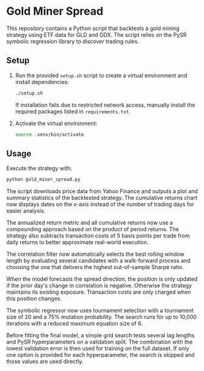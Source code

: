 # Gold Miner Spread

This repository contains a Python script that backtests a gold mining strategy using 
ETF data for GLD and GDX. The script relies on the PySR symbolic regression
library to discover trading rules.

## Setup

1. Run the provided `setup.sh` script to create a virtual environment and
   install dependencies:
   ```bash
   ./setup.sh
   ```

   If installation fails due to restricted network access, manually install the
   required packages listed in `requirements.txt`.

2. Activate the virtual environment:
   ```bash
   source .venv/bin/activate
   ```

## Usage

Execute the strategy with:
```bash
python gold_miner_spread.py
```

The script downloads price data from Yahoo Finance and outputs a plot and summary
statistics of the backtested strategy. The cumulative returns chart now displays
dates on the x-axis instead of the number of trading days for easier analysis.

The annualized return metric and all cumulative returns now use a compounding
approach based on the product of period returns. The strategy also subtracts
transaction costs of 5 basis points per trade from daily returns to better
approximate real-world execution.

The correlation filter now automatically selects the best rolling window
length by evaluating several candidates with a walk-forward process and
choosing the one that delivers the highest out-of-sample Sharpe ratio.

When the model forecasts the spread direction, the position is only updated if
the prior day's change in correlation is negative. Otherwise the strategy
maintains its existing exposure. Transaction costs are only charged when this
position changes.

The symbolic regressor now uses tournament selection with a tournament size of
20 and a 75% mutation probability. The search runs for up to 10,000
iterations with a reduced maximum equation size of 6.

Before fitting the final model, a simple grid search tests several lag
lengths and PySR hyperparameters on a validation split. The combination with
the lowest validation error is then used for training on the full dataset.
If only one option is provided for each hyperparameter, the search is skipped
and those values are used directly.
